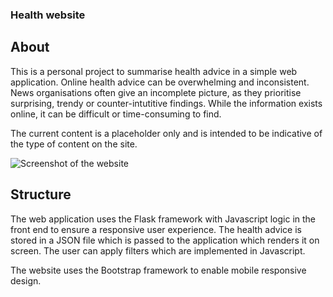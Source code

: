 ### Health website

## About
This is a personal project to summarise health advice in a simple web application. Online health advice can be overwhelming and inconsistent. News organisations often give an incomplete picture, as they prioritise surprising, trendy or counter-intutitive findings. While the information exists online, it can be difficult or time-consuming to find. 

The current content is a placeholder only and is intended to be indicative of the type of content on the site.

![Screenshot of the website](https://github.com/WorcestershireSource/healthweb/blob/main/static/screenshot.jpg)

## Structure
The web application uses the Flask framework with Javascript logic in the front end to ensure a responsive user experience. The health advice is stored in a JSON file which is passed to the application which renders it on screen. The user can apply filters which are implemented in Javascript. 

The website uses the Bootstrap framework to enable mobile responsive design. 